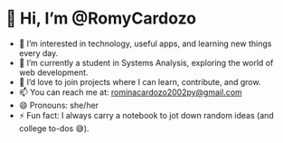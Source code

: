 # 👋 Hi, I’m @RomyCardozo

- 👀 I’m interested in technology, useful apps, and learning new things every day.
- 🌱 I’m currently a student in Systems Analysis, exploring the world of web development.
- 💞️ I’d love to join projects where I can learn, contribute, and grow.
- 📫 You can reach me at: rominacardozo2002py@gmail.com
- 😄 Pronouns: she/her
- ⚡ Fun fact: I always carry a notebook to jot down random ideas (and college to-dos 😅).

<!---
RomyCardozo/RomyCardozo is a ✨ special ✨ repository because its `README.md` (this file) appears on your GitHub profile.
You can click the Preview link to take a look at your changes.
--->
